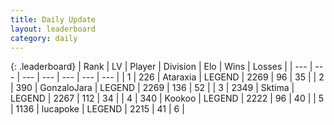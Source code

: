 ```yaml
---
title: Daily Update
layout: leaderboard
category: daily
---
```


{: .leaderboard}
| Rank | LV | Player | Division | Elo | Wins | Losses |
| --- | --- | --- | --- | --- | --- | --- |
| <span data-change="13">1</span> | 226 | <span title="ID: 745153">Ataraxia</span> | LEGEND | <span data-change="119">2269</span> | <span data-change="26">96</span> | <span data-change="6">35</span> |
| <span data-change="-1">2</span> | 390 | <span title="ID: 650626">GonzaloJara</span> | LEGEND | <span data-change="16">2269</span> | <span data-change="16">136</span> | <span data-change="6">52</span> |
| <span data-change="-1">3</span> | 2349 | <span title="ID: 353063">Sktima</span> | LEGEND | <span data-change="18">2267</span> | <span data-change="14">112</span> | <span data-change="5">34</span> |
| <span data-change="0">4</span> | 340 | <span title="ID: 598288">Kookoo</span> | LEGEND | <span data-change="-2">2222</span> | <span data-change="1">96</span> | <span data-change="1">40</span> |
| <span data-change="1">5</span> | 1136 | <span title="ID: 41925">lucapoke</span> | LEGEND | <span data-change="0">2215</span> | <span data-change="0">41</span> | <span data-change="0">6</span> |